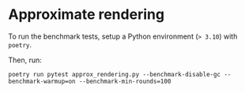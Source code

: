 # Approximate rendering

To run the benchmark tests, setup a Python environment (`> 3.10`) with `poetry`.

Then, run:

```
poetry run pytest approx_rendering.py --benchmark-disable-gc --benchmark-warmup=on --benchmark-min-rounds=100
```
